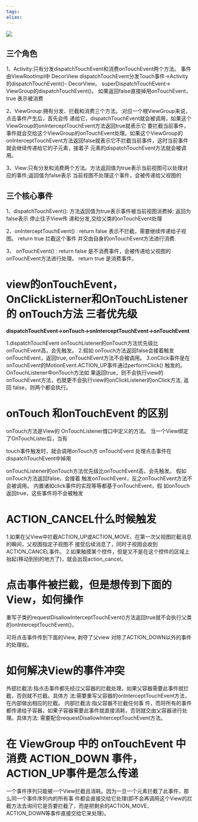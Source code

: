 ```yaml
---
tags: 
alias:
---
```

![](https://gd-hbimg.huaban.com/be208186d15151d85cb07c72df8d13727a6e1b7d6650-oIyfCw)
## 三个角色
1、Activity:只有分发dispatchTouchEvent和消费onTouchEvent两个方法。 事件由ViewRootImpl中 DecorView dispatchTouchEvent分发Touch事件->Activity的dispatchTouchEvent()- DecorView。 superDispatchTouchEvent-> ViewGroup的dispatchTouchEvent()。 如果返回false直接掉用onTouchEvent，true 表示被消费

2、ViewGroup:拥有分发、拦截和消费三个方法。:对应一个根ViewGroup来说，点击事件产生后，首先会传 递给它，dispatchTouchEvent就会被调用，如果这个ViewGroup的onInterceptTouchEvent方法返回true就表示它 要拦截当前事件， 事件就会交给这个ViewGroup的onTouchEvent处理。如果这个ViewGroup的 onInterceptTouchEvent方法返回false就表示它不拦截当前事件，这时当前事件就会继续传递给它的子元素，接着子 元素的dispatchTouchEvent方法就会被调用。

3、View:只有分发和消费两个方法。方法返回值为true表示当前视图可以处理对应的事件;返回值为false表示 当前视图不处理这个事件，会被传递给父视图的
## 三个核心事件
1、dispatchTouchEvent():
方法返回值为true表示事件被当前视图消费掉; 
返回为false表示 停止往子View传 递和分发,交给父类的onTouchEvent处理

2、onInterceptTouchEvent() : 
return false 表示不拦截，需要继续传递给子视图。
return true 拦截这个事件 并交由自身的onTouchEvent方法进行消费.

3、 onTouchEvent() : 
return false 是不消费事件，会被传递给父视图的onTouchEvent方法进行处理。
return true 是消费事件。
# view的onTouchEvent，OnClickListerner和OnTouchListener的 onTouch方法 三者优先级
**dispatchTouchEvent->onTouch->onInterceptTouchEvent->onTouchEvent**

1.dispatchTouchEvent
onTouchListener的onTouch方法优先级比onTouchEvent高，会先触发。 
2.假如 onTouch方法返回false会接着触发onTouchEvent，返回true, onTouchEvent方法不会被调用。 
3.onClick事件是在 onTouchEvent的MotionEvent.ACTION_UP事件通过performClick() 触发的。 
OnTouchListener中onTouch方法如 果返回true，则不会执行view的onTouchEvent方法，也就更不会执行view的onClickListener的onClick方法,
返回 false，则两个都会执行。
# onTouch 和onTouchEvent 的区别
onTouch方法是View的 OnTouchListener借口中定义的方法。 当一个View绑定了OnTouchLister后，当有

touch事件触发时，就会调用onTouch方 onTouchEvent 处理点击事件在dispatchTouchEvent中掉用

onTouchListener的onTouch方法优先级比onTouchEvent高，会先触发。 假如onTouch方法返回false，会接着 触发onTouchEvent，反之onTouchEvent方法不会被调用。 内置诸如click事件的实现等等都基于onTouchEvent，假 如onTouch返回true，这些事件将不会被触发

# ACTION_CANCEL什么时候触发
1.如果在父View中拦截ACTION_UP或ACTION_MOVE，在第一次父视图拦截消息的瞬间，父视图指定子视图不 接受后续消息了，同时子视图会收到ACTION_CANCEL事件。 
2.如果触摸某个控件，但是又不是在这个控件的区域上 抬起(移动到别的地方了)，就会出现action_cancel。
# 点击事件被拦截，但是想传到下面的View，如何操作
重写子类的requestDisallowInterceptTouchEvent()方法返回true就不会执行父类的onInterceptTouchEvent()，

可将点击事件传到下面的View, 剥夺了父view 对除了ACTION_DOWN以外的事件的处理权。
# 如何解决View的事件冲突
外部拦截法:指点击事件都先经过父容器的拦截处理，如果父容器需要此事件就拦截，否则就不拦截。具体方 法:需要重写父容器的onInterceptTouchEvent方法，在内部做出相应的拦截。 
内部拦截法:指父容器不拦截任何事 件，而将所有的事件都传递给子容器，如果子容器需要此事件就直接消耗，否则就交由父容器进行处理。具体方法: 需要配合requestDisallowInterceptTouchEvent方法。
# 在 ViewGroup 中的 onTouchEvent 中消费 ACTION_DOWN 事件， ACTION_UP事件是怎么传递
一个事件序列只能被一个View拦截且消耗。因为一旦一个元素拦截了此事件，那么同一个事件序列内的所有事 件都会直接交给它处理(即不会再调用这个View的拦截方法去询问它是否要拦截了，而是把剩余的ACTION_MOVE、 ACTION_DOWN等事件直接交给它来处理)。













